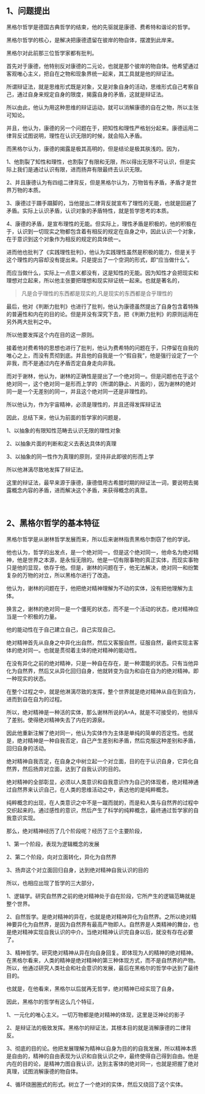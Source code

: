 <h2>1、问题提出</h2><p>黑格尔哲学是德国古典哲学的结束，他的先驱就是康德、费希特和谐论的哲学。</p><p>黑格尔哲学的核心，是解决把康德遗留在彼岸的物自体，摆渡到此岸来。</p><p>黑格尔对此前那三位哲学家都有批判。</p><p>首先对于康德，他特别反对康德的二元论，也就是那个彼岸的物自体。他希望通过客观唯心主义，把自在之物和现象界统一起来，其工具就是他的辩证法。</p><p>所谓辩证法，就是思维形式既是对象，又是对象自身的活动，思维形式自己考察自己，通过自身来规定自身的限度，揭露自身的矛盾，这就是辩证法。</p><p>所以由此，他认为用这种思维的辩证运动，就可以消解康德的自在之物，所以主张可知论。</p><p>并且，他认为，康德的另一个问题在于，把知性和理性严格划分起来。康德运用二律背反试图说明，理性在认识无限的时候，就会陷入矛盾。</p><p>而黑格尔认为，康德的揭露是极其高明的，但是结论是极其肤浅的。因为，</p><p>1、他割裂了知性和理性，也割裂了有限和无限，所以得出无限不可认识，但是实际上我们是通过认识有限，进而扬弃有限最终去认识无限。</p><p>2、并且康德认为有四组二律背反，但是黑格尔认为，万物皆有矛盾，矛盾才是世界万物的本质。</p><p>3、康德过于蹑手蹑脚的，当他提出二律背反就宣布了理性的无能，也就是回避了矛盾。实际上认识矛盾，认识对象的矛盾特性，就是哲学思考的本质。</p><p>4、康德的矛盾，是宣布理性的无能。但实际上，理性矛盾是积极的，他的积极在于，认识到一切现实之物都包含着有相反的规定在自身之中，因此认识一个对象，在于意识到这个对象作为相反的规定的具体统一。</p><p>进而他也批判了《实践理性批判》，他认为实践理性虽然是积极的能力，但是关于这个理性的内容却没有提出来。只是提出了一个空洞的形式，即“应当做什么”。</p><p>而应当做什么，实际上一点意义都没有，这是知性的无能。因为知性才会把现实和理想对立起来，所以他主张要把理想和现实辩证统一起来。也就是著名的，</p><blockquote> 凡是合乎理性的东西都是现实的,凡是现实的东西都是合乎理性的</blockquote><p>最后，他对《判断力批判》也进行了批判，他认为康德虽然提出了自身包含着特殊的普遍性和内在的目的论。但是并没有深究下去，把《判断力批判》的原则运用在另外两大批判之中。</p><p>所以他要发挥这个内在目的这一原则。</p><p>接着他对费希特的思想也进行了批判，他认为费希特的问题在于，只停留在自我的唯心之上，而没有贯彻到底。并且他的自我是一个“假自我”，他是强行设定了一个非我，而不是通过内在矛盾否定自身走向非我。</p><p>而对于谢林，他认为，谢林的正确性是提出了一个绝对同一。但是问题也在于这个绝对同一，这个绝对同一是形而上学的（所谓的静止、片面的），因为谢林的绝对同一是一个无差别的同一，并且这个绝对同一还是非理性的。</p><p>所以他认为，作为宇宙精神，必须是理性的，并且还得发挥辩证法</p><p>因此，总结下来，他认为前面的哲学家的问题是，</p><p>1、以抽象的有限知性范畴去认识无限的理性对象</p><p>2、以抽象片面的判断和定义去表达具体的真理</p><p>3、以抽象的同一性作为真理的原则，坚持非此即彼的形而上学</p><p>所以他淋漓尽致地发挥了辩证法。</p><p>这里的辩证法，最早来源于康德，康德借用古希腊时期的辩证法一词，要说明去揭露概念内容的矛盾，进而解决这个矛盾，来获得概念的真意。</p><p><br></p><h2>2、黑格尔哲学的基本特征</h2><p>黑格尔哲学是从谢林哲学发展而来，所以后来谢林指责黑格尔剽窃了他的学说。</p><p>他也认为，哲学的出发点，是一个绝对同一。但是这个绝对同一，他命名为绝对精神，他是世界之本源，是永恒无限的。他是一切有限事物的真正实体，而现实事物只是他的显现，依存于他。但是，谢林的问题在于，他无法解决，绝对同一和纷繁复杂的万物的对立，所以黑格尔进行了改造。</p><p>他认为，谢林的问题在于，他把绝对精神理解为不动的实体，没有把他理解为主体。</p><p>换言之，谢林的绝对同一是一个僵死的状态，而不是一个活动的状态，绝对精神应当是一个积极的力量。</p><p>他的能动性在于自己建立自己，自己实现自己。</p><p>绝对精神首先从自身之中异化出自然，然后又客服自然，征服自然，最终实现主客体的绝对同一。也就是贯彻着主体的绝对精神的能动性。</p><p>在没有异化之前的绝对精神，只是一种自在存在，是一种潜能的状态。只有当他异化为自然界，然后又从异化回归自身，他就转变为自为和自在自为的绝对精神。即一种现实的状态。</p><p>在整个过程之中，就是他淋漓尽致的发挥，整个世界就是绝对精神从自在到自为，进而到自在自为的过程。</p><p>所以，绝对精神是一种活的实体，那么谢林所说的A=A，就是不可接受的，他排斥了差别。使得绝对精神失去了内在的源泉。</p><p>因此他重新注解了绝对同一，他认为实体作为主体是单纯的简单的否定性。也就是，绝对精神是一种自我否定，自己产生差别和矛盾，然后克服这种差别和矛盾，回归自身的活动。</p><p>绝对精神自我否定，在自身之中树立起一个对立面，目的在于认识自身，它异化自然界，然后扬弃对立面，达到了自我认识的目的。</p><p>绝对精神的全部彰显，必须以人类意识和自我意识作为自己的体现者，绝对精神通过自然界来认识自己，在人类的思维活动之中，表达他的是纯粹概念。</p><p>纯粹概念的出现，在人类意识之中不是一蹴而就的，而是和人类与自然界的过程中交织起来的。通过感性的意识，然后产生了科学的纯粹概念，最终通过哲学家的自我意识实现。</p><p>那么，绝对精神经历了几个阶段呢？经历了三个主要阶段，</p><p>1、第一个阶段，表现为逻辑概念的发展</p><p>2、第二个阶段，向对立面转化，异化为自然界</p><p>3、扬弃这个对立面回归自身，达到绝对精神自我认识的目的</p><p>所以，也相应出现了哲学的三大部分，</p><p>1、逻辑学。研究自然界之前的绝对精神处于自在阶段，它所产生的逻辑范畴就是整个世界。</p><p>2、自然哲学。是绝对精神的异在，也就是绝对精神异化为自然界。之所以绝对精神要异化为自然界，是因为自然界有最高产物即人。自然界是人类精神的舞台，也是绝对精神实现自我认识的中介。当绝对精神认识完自身以后，就没有存在必要了。</p><p>3、精神哲学。研究绝对精神从异在向自身回复。即体现为人的精神的绝对精神。在黑格尔看来，人类的精神是绝对精神的第三种体现方式，而不是自然界的产物。所以，他通过研究人类社会和社会意识的发展，最后在黑格尔的哲学中达到了最终目的。</p><p>也就是，在他看来，黑格尔以后就再无哲学，绝对精神已经实现了自身。</p><p>因此，黑格尔的哲学有这么几个特征，</p><p>1、一元化的唯心主义。一切万物都是绝对精神的体现，这里是泛神论的影子</p><p>2、是辩证法的极致发挥。黑格尔的辩证法，其根本目的就是消解康德的二律背反。</p><p>3、彻底的目的论。他把发展理解为精神以自身为目的的自我发展，所以精神本质是自由的，精神的自由表现为认识和自我认识之中，最终使得自己得到自由。他是内在的目的论，是精神力图自我认识，达到主客体的绝对同一，也就是把握了绝对真理，试图消解康德的物自体。</p><p>4、循环绕圈圈式的形式。树立了一个绝对的实体，然后又绕回了这个实体。</p><p></p>